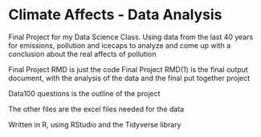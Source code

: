 # Climate Affects - Data Analysis #
Final Project for my Data Science Class. Using data from the last 40 years for emissions, pollution and icecaps to analyze and come up with a conclusion about the real affects of pollution


Final Project RMD is just the code
Final Project RMD(1) is the final output document, with the analysis of the data and the final put together project

Data100 questions is the outline of the project

The other files are the excel files needed for the data

Written in R, using RStudio and the Tidyverse library
